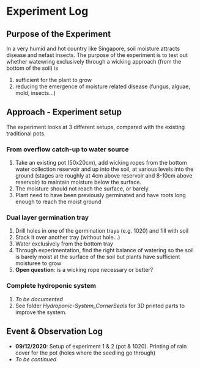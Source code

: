# Experiment Log #

## Purpose of the Experiment ##

In a very humid and hot country like Singapore, soil moisture attracts disease and nefast insects. The purpose of the experiment is to test out whether watewring exclusively through a wicking approach (from the bottom of the soil) is

1. sufficient for the plant to grow
2. reducing the emergence of moisture related disease (fungus, alguae, mold, insects...)

## Approach - Experiment setup ##

The experiment looks at 3 different setups, compared with the existing traditional pots.

### From overflow catch-up to water source ###

1. Take an existing pot (50x20cm), add wicking ropes from the bottom water collection reservoir and up into the soil, at various levels into the ground (stages are roughly at 4cm above reservoir and 8-10cm above reservoir) to maintain moisture below the surface.
2. The moisture should not reach the surface, or barely.
3. Plant need to have been previously germinated and have roots long enough to reach the moist ground

### Dual layer germination tray ###

1. Drill holes in one of the germination trays (e.g. 1020) and fill with soil
2. Stack it over another tray (without hole...)
3. Water exclusively from the bottom tray
4. Through experimentation, find the right balance of watering so the soil is barely moist at the surface of the soil but plants have sufficient moisturee to grow
5. **Open question**: is a wicking rope necessary or better?

### Complete hydroponic system ###

1. _To be documented_ 
2. See folder *Hydroponic-System_CornerSeals* for 3D printed parts to improve the system.

## Event & Observation Log ##

* **09/12/2020**: Setup of experiment 1 & 2 (pot & 1020). Printing of rain cover for the pot (holes where the seedling go through)
* _To be continued_
